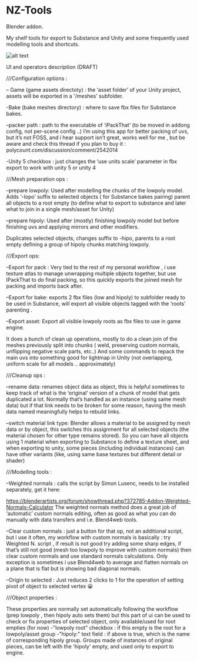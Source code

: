 # NZ-Tools
Blender addon.

My shelf tools for export to Substance and Unity and some frequently used modelling tools and shortcuts.

![alt text](https://nizuvault.files.wordpress.com/2017/04/croppercapture64.jpg)


UI and operators description (DRAFT)

///Configuration options :

– Game (game assets directoty) :  the ‘asset folder’ of your Unity project, assets will be exported in a '/meshes' subfolder.  

-Bake (bake meshes directory) : where to save fbx files for Substance bakes.

–packer path : path to the executable of ‘iPackThat’ (to be moved in addong config, not per-scene config ..) 
I’m using this app for better packing of uvs, but it’s not FOSS, and i hear support isn’t great, works well for me , but be aware and check this thread if you plan to buy it : polycount.com/discussion/comment/2542014

-Unity 5 checkbox : just changes the ‘use units scale’ parameter in fbx export to work with unity 5 or unity 4

///Mesh preparation ops :

–prepare lowpoly: Used after modelling  the chunks of the lowpoly model.  Adds ‘-lopo’  suffix to selected objects ( for Substance bakes pairing) parent all objects to a root empty  (to define what to export to substance and later what to join in a single mesh/asset for Unity)

–prepare hipoly: Used after (mostly) finishing lowpoly model  but before finishing uvs and applying mirrors and other modifiers.

Duplicates selected objects, changes suffix to -hipo, parents to a root empty defining a group of hipoly chunks matching lowpoly.

///Export ops:

–Export for pack : Very tied to the rest of my personal workflow , i use texture atlas to manage unwrapping multiple objects together, but use IPackThat to do final packing, so this quickly exports the joined mesh for packing and imports back after.

–Export for bake: exports 2 fbx files (low and hipoly) to subfolder ready to be used in Substance, will export all visible objects tagged with the ‘roots’ parenting .

–Export asset: Export all visible lowpoly roots as fbx files to use in game engine.

It does a bunch of clean up operations, mostly to do a clean join of the meshes previously split into chunks ( weld, preserving custom normals, unflipping negative scale parts, etc..)  And some commands to repack the main uvs into something good for lightmap in Unity (not overlapping, uniform scale for all models .. approximately)

///Cleanup ops :

–rename data:  renames object data as object,  this is helpful sometimes to keep track of what is the ‘original’ version of a chunk of model that gets duplicated a lot. Normally that’s handled as an instance (using same mesh data) but if that link needs to be broken for some reason, having the mesh data named meaningfully helps to rebuild links.

–switch material link type: Blender allows a material to be assigned by mesh data or by object, this switches this assignment for all selected objects (the material chosen for other type remains stored).  So you can have all objects using 1 material when exporting to Substance to define a texture sheet, and when exporting to unity, some pieces (including individual instances) can have other variants (like, using same base textures but different detail or shader)

///Modelling tools :

–Weighted normals :  calls the script by Simon Lusenc, needs to be installed separately, get it here:

https://blenderartists.org/forum/showthread.php?372785-Addon-Weighted-Normals-Calculator
The weighted normals method does a great job of ‘automatic’ custom normals editing, often as good as what you can do manually with data transfers and i.e. Blend4web tools.

–Clear custom normals : just a button for that op, not an additional script, but i use it often, my workflow with custom normals is basically :  try Weighted N. script , if result is not good try adding some sharp edges, if that’s still not good (mesh too lowpoly to improve with custom normals) then clear custom normals and use standard normals calculations. 
Only exception is sometimes i use Blend4web to average and flatten normals on a plane that is flat but is showing bad diagonal normals.

–Origin to selected :  Just reduces 2 clicks to 1 for the operation of setting pivot of object to selected vertex 😀

///Object properties :

These properties are normally set automatically following the workflow (prep lowpoly , then hipoly auto sets them) but this part of ui can be used to check or fix properties of selected object, only available/used for root empties (for now)
-"lowpoly root" checkbox : if this empty is the root for a lowpoly/asset group
-"hipoly:" text field : if above is true, which is the name of corresponding hipoly group.
Groups made of instances of original pieces, can be left with the 'hipoly' empty, and used only to export to engine.


